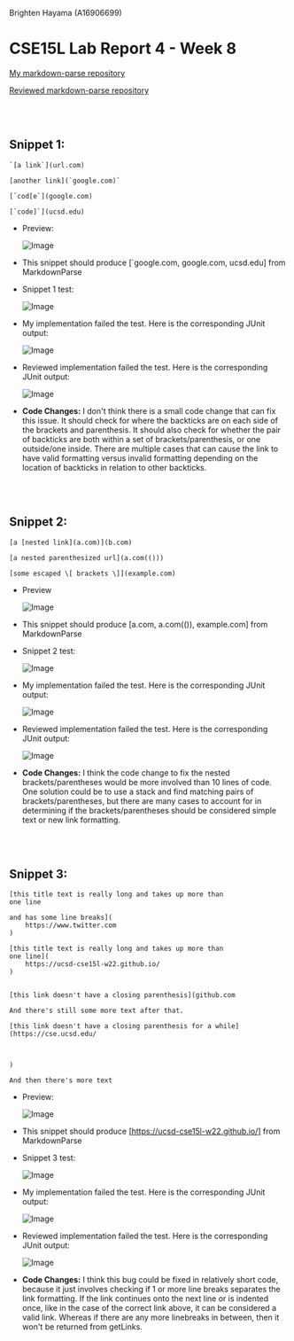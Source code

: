 Brighten Hayama (A16906699)
# **CSE15L Lab Report 4 - Week 8** 

[My markdown-parse repository](https://github.com/brighyama/markdown-parse)

[Reviewed markdown-parse repository](https://github.com/RyanRongY/markdown-parse)

<br/><br/>

## Snippet 1:
```
`[a link`](url.com)

[another link](`google.com)`

[`cod[e`](google.com)

[`code]`](ucsd.edu)
```

* Preview:

    ![Image](./screenshots/report4/snippet1.PNG)

* This snippet should produce [`google.com, google.com, ucsd.edu] from MarkdownParse
* Snippet 1 test:

    ![Image](./screenshots/report4/snippet1code.PNG)

* My implementation failed the test. Here is the corresponding JUnit output:

    ![Image](./screenshots/report4/snippet1myTest.PNG)

* Reviewed implementation failed the test. Here is the corresponding JUnit output:

    ![Image](./screenshots/report4/snippet1theirTest.PNG)

* **Code Changes:** I don't think there is a small code change that can fix this issue. It should check for where the backticks are on each side of the brackets and parenthesis. It should also check for whether the pair of backticks are both within a set of brackets/parenthesis, or one outside/one inside. There are multiple cases that can cause the link to have valid formatting versus invalid formatting depending on the location of backticks in relation to other backticks.

<br/><br/>
## Snippet 2:

```
[a [nested link](a.com)](b.com)

[a nested parenthesized url](a.com(()))

[some escaped \[ brackets \]](example.com)
```

* Preview

    ![Image](./screenshots/report4/snippet2.PNG)

* This snippet should produce [a.com, a.com(()), example.com] from MarkdownParse
* Snippet 2 test:

    ![Image](./screenshots/report4/snippet2code.PNG)

* My implementation failed the test. Here is the corresponding JUnit output:

    ![Image](./screenshots/report4/snippet2myTest.PNG)

* Reviewed implementation failed the test. Here is the corresponding JUnit output:

    ![Image](./screenshots/report4/snippet2theirTest.PNG)

* **Code Changes:** I think the code change to fix the nested brackets/parentheses would be more involved than 10 lines of code. One solution could be to use a stack and find matching pairs of  brackets/parentheses, but there are many cases to account for in determining if the brackets/parentheses should be considered simple text or new link formatting.

<br/><br/>
## Snippet 3:

```
[this title text is really long and takes up more than 
one line

and has some line breaks](
    https://www.twitter.com
)

[this title text is really long and takes up more than 
one line](
    https://ucsd-cse15l-w22.github.io/
)


[this link doesn't have a closing parenthesis](github.com

And there's still some more text after that.

[this link doesn't have a closing parenthesis for a while](https://cse.ucsd.edu/



)

And then there's more text
```

* Preview:

    ![Image](./screenshots/report4/snippet3.PNG)

* This snippet should produce [https://ucsd-cse15l-w22.github.io/] from MarkdownParse
* Snippet 3 test:

    ![Image](./screenshots/report4/snippet3code.PNG)

* My implementation failed the test. Here is the corresponding JUnit output:

    ![Image](./screenshots/report4/snippet3myTest.PNG)

* Reviewed implementation failed the test. Here is the corresponding JUnit output:

    ![Image](./screenshots/report4/snippet3theirTest.PNG)

* **Code Changes:** I think this bug could be fixed in relatively short code, because it just involves checking if 1 or more line breaks separates the link formatting. If the link continues onto the next line or is indented once, like in the case of the correct link above, it can be considered a valid link. Whereas if there are any more linebreaks in between, then it won't be returned from getLinks.